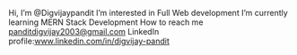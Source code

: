 Hi, I’m @Digvijaypandit
I’m interested in Full Web development 
I’m currently learning MERN Stack Development 
How to reach me panditdigvijay2003@gmail.com
LinkedIn profile:www.linkedin.com/in/digvijay-pandit
